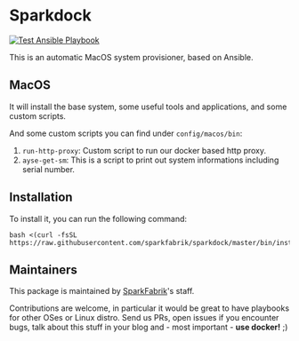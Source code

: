 # Sparkdock

[![Test Ansible Playbook](https://github.com/sparkfabrik/sparkdock/actions/workflows/test-ansible-playbook.yml/badge.svg)](https://github.com/sparkfabrik/sparkdock/actions/workflows/test-ansible-playbook.yml)

This is an automatic MacOS system provisioner, based on Ansible.

## MacOS

It will install the base system, some useful tools and applications, and some custom scripts.

And some custom scripts you can find under `config/macos/bin`:

1. `run-http-proxy`: Custom script to run our docker based http proxy.
1. `ayse-get-sm`: This is a script to print out system informations including serial number.

## Installation

To install it, you can run the following command:

```
bash <(curl -fsSL https://raw.githubusercontent.com/sparkfabrik/sparkdock/master/bin/install.macos)
```

## Maintainers

This package is maintained by [SparkFabrik](https://www.sparkfabrik.com)'s staff.

Contributions are welcome, in particular it would be great to have playbooks for other OSes or Linux distro.
Send us PRs, open issues if you encounter bugs, talk about this stuff in your blog and - most important - **use docker!** ;)
